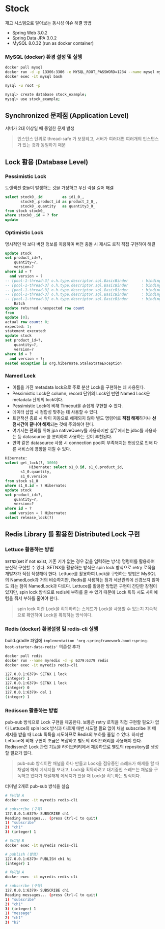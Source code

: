 # Stock

재고 시스템으로 알아보는 동시성 이슈 해결 방법

- Spring Web 3.0.2
- Spring Data JPA 3.0.2
- MySQL 8.0.32 (run as docker container)

### MySQL (docker) 환경 설정 및 실행

```sh
docker pull mysql
docker run -d -p 13306:3306 -e MYSQL_ROOT_PASSWORD=1234 --name mysql mysql
docker exec -it mysql bash

mysql -u root -p

mysql> create database stock_example;
mysql> use stock_example;
```

## Synchronized 문제점 (Application Level)

서버가 2대 이상일 때 동일한 문제 발생

> 인스턴스 단위로 thread-safe 가 보장되고, 서버가 여러대면 여러개의 인스턴스가 있는 것과 동일하기 때문

## Lock 활용 (Database Level)

### Pessimistic Lock

트랜잭션 충돌이 발생하는 것을 가정하고 우선 락을 걸어 해결

```sql
select stock0_.id         as id1_0_,
       stock0_.product_id as product_2_0_,
       stock0_.quantity   as quantity3_0_
from stock stock0_
where stock0_.id = ? for
update
```

### Optimistic Lock

명시적인 락 보다 버전 정보를 이용하여 버전 충돌 시 재시도 로직 직접 구현하여 해결

```sql 
update stock
set product_id=?,
    quantity=?,
    version=?
where id = ?
  and version = ?
-- [pool-1-thread-3] o.h.type.descriptor.sql.BasicBinder      : binding parameter [1] as [BIGINT] - [1]
-- [pool-1-thread-3] o.h.type.descriptor.sql.BasicBinder      : binding parameter [2] as [BIGINT] - [47]
-- [pool-1-thread-3] o.h.type.descriptor.sql.BasicBinder      : binding parameter [3] as [BIGINT] - [53]
-- [pool-1-thread-3] o.h.type.descriptor.sql.BasicBinder      : binding parameter [4] as [BIGINT] - [1]
-- [pool-1-thread-3] o.h.type.descriptor.sql.BasicBinder      : binding parameter [5] as [BIGINT] - [52]
    Batch
update returned unexpected row count
from
update [0];
actual row count: 0;
expected: 1;
statement executed:
update stock
set product_id=?,
    quantity=?,
    version=?
where id = ?
  and version = ?;
nested exception is org.hibernate.StaleStateException
  ```

### Named Lock

- 이름을 가진 metadata lock으로 주로 분산 Lock을 구현하는 데 사용된다.
- Pessimistic Lock은 column, record 단위의 Lock인 반면 Named Lock은 metadata 단위의 lock이다.
- Pessimistic Lock에 비해 Timeout을 손쉽게 구현할 수 있다.
- 데이터 삽입 시 정합성 맞추는 데 사용할 수 있다.
- 트랜잭션 종료 시 락이 자동으로 해제되지 않아 별도 명령어로 **직접 해제**하거나 **선점시간이 끝나야 해제**되는 것에 주의해야 한다.
- 여기서는 편의를 위해 jpa nativeQuery를 사용하지만 실무에서는 jdbc를 사용하는 등 datasource 를 분리하여 사용하는 것이 추천된다.
- 만약 같은 datasource 사용 시 connection pool이 부족해지는 현상으로 인해 다른 서비스에 영향을 끼칠 수 있다.

```sql
Hibernate:
select get_lock(?, 3000)
           Hibernate: select s1_0.id, s1_0.product_id,
       s1_0.quantity,
       s1_0.version
from stock s1_0
where s1_0.id = ? Hibernate:
update stock
set product_id=?,
    quantity=?,
    version=?
where id = ?
  and version = ? Hibernate:
select release_lock(?)
```

## Redis Library 를 활용한 Distributed Lock 구현

### Lettuce 활용하는 방법

`SETNX`(set if not exist, 기존 키가 없는 경우 값을 입력하는 방식) 명령어를 활용하여 분산락 구현할 수 있다.
SETNX를 활용하는 방식은 spin lock 방식으로 retry 로직을 개발자가 직접 작성해야 한다.
Lettuce를 활용하여 Lock을 구현하는 방법은 MySQL의 NamedLock과 거의 비슷하지만, Redis를 사용하는 점과 세션관리에 신경쓰지 않아도 되는 점이
NamedLock과 다르다. Lettuce를 활용한 방법은 구현이 간단한 장점이 있지만, spin lock 방식으로 redis에 부하를 줄 수 있기 때문에 Lock 획득 시도
사이에 텀을 줘서 부하를 줄여야 한다.

> spin lock 이란 Lock을 획득하려는 스레드가 Lock을 사용할 수 있는지 지속적으로 확인하여 Lock을 획득하는 방식이다.

### Redis (docker) 환경설정 및 redis-cli 실행

build.gradle 파일에 `implementation 'org.springframework.boot:spring-boot-starter-data-redis'` 의존성 추가

```sh
docker pull redis
docker run --name myredis -d -p 6379:6379 redis
docker exec -it myredis redis-cli

127.0.0.1:6379> SETNX 1 lock
(integer) 1
127.0.0.1:6379> SETNX 1 lock
(integer) 0
127.0.0.1:6379> del 1
(integer) 1
```

### Redisson 활용하는 방법

pub-sub 방식으로 Lock 구현을 제공한다. 보통은 retry 로직을 직접 구현할 필요가 없다
Lettuce의 spin lock 방식과 다르게 매번 시도할 필요 없이 채널 subscribe 후 메세지를 받을 때 Lock 획득을 시도하므로 Redis의 부하를 줄일 수 있다.
하지만 Lettuce에 비해 구현이 조금은 복잡하고 별도의 라이브러리를 사용해야 한다.
Redisson은 Lock 관련 기능을 라이브러리에서 제공하므로 별도의 repository를 생성할 필요가 없다.

> pub-sub 방식이란 채널을 하나 만들고 Lock을 점유중인 스레드가 해제를 할 때 채널에 해제 메세지를 보내고, Lock을 획득하려고 대기중인 스레드는 채널을 구독하고
> 있다가 채널해제 메세지가 왔을 때 Lock을 획득하는 방식이다.

터미널 2개로 pub-sub 방식을 실습

```sh
# 터미널 A
docker exec -it myredis redis-cli

# subscribe (구독)
127.0.0.1:6379> SUBSCRIBE ch1
Reading messages... (press Ctrl-C to quit)
1) "subscribe"
2) "ch1"
3) (integer) 1
```

```sh
# 터미널 B
docker exec -it myredis redis-cli

# publish (발행)
127.0.0.1:6379> PUBLISH ch1 hi
(integer) 1
```

```sh
# 터미널 A
docker exec -it myredis redis-cli

# subscribe (구독)
127.0.0.1:6379> SUBSCRIBE ch1
Reading messages... (press Ctrl-C to quit)
1) "subscribe"
2) "ch1"
3) (integer) 1
1) "message"
2) "ch1"
3) "hi"
```